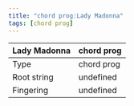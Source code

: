 ```yaml
---
title: "chord prog:Lady Madonna"
tags: [chord prog]
---
```


|Lady Madonna|chord prog|
|---|---|
|Type|chord prog|
|Root string|undefined|
|Fingering|undefined|

